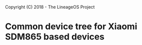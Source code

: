 Copyright (C) 2018 - The LineageOS Project

Common device tree for Xiaomi SDM865 based devices
==============
